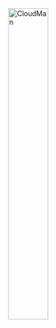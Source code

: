 <div class='center'><a href='/CloudMan/'><img src='/Images/Logos/CloudManWideBlackLogo.png' alt='CloudMan' width="40%" /></a></div>
<br />
